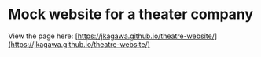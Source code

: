 # Mock website for a theater company

View the page here: [https://jkagawa.github.io/theatre-website/](https://jkagawa.github.io/theatre-website/)